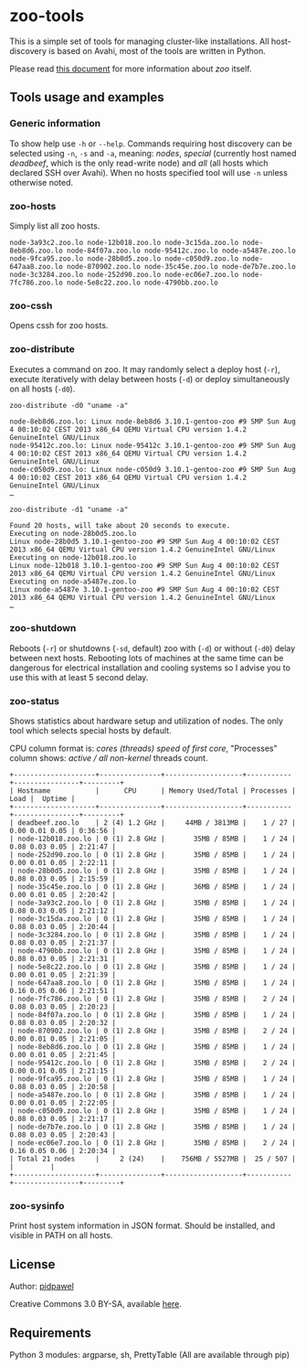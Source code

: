 zoo-tools
=========

This is a simple set of tools for managing cluster-like installations. All host-discovery is based on Avahi, most of the tools are written in Python.

Please read [this document](https://pidpawel.eu/zoo/) for more information about _zoo_ itself.

Tools usage and examples
------------------------

### Generic information
To show help use `-h` or `--help`. Commands requiring host discovery can be selected using `-n`, `-s` and `-a`, meaning: _nodes_, _special_ (currently host named _deadbeef_, which is the only read-write node) and _all_ (all hosts which declared SSH over Avahi). When no hosts specified tool will use `-n` unless otherwise noted.

### zoo-hosts
Simply list all zoo hosts.
	
	node-3a93c2.zoo.lo node-12b018.zoo.lo node-3c15da.zoo.lo node-8eb8d6.zoo.lo node-84f07a.zoo.lo node-95412c.zoo.lo node-a5487e.zoo.lo node-9fca95.zoo.lo node-28b0d5.zoo.lo node-c050d9.zoo.lo node-647aa8.zoo.lo node-870902.zoo.lo node-35c45e.zoo.lo node-de7b7e.zoo.lo node-3c3284.zoo.lo node-252d90.zoo.lo node-ec06e7.zoo.lo node-7fc786.zoo.lo node-5e8c22.zoo.lo node-4790bb.zoo.lo

### zoo-cssh
Opens cssh for zoo hosts.

### zoo-distribute
Executes a command on zoo. It may randomly select a deploy host (`-r`), execute iteratively with delay between hosts (`-d`) or deploy simultaneously on all hosts (`-d0`).

`zoo-distribute -d0 "uname -a"`
	
	node-8eb8d6.zoo.lo: Linux node-8eb8d6 3.10.1-gentoo-zoo #9 SMP Sun Aug 4 00:10:02 CEST 2013 x86_64 QEMU Virtual CPU version 1.4.2 GenuineIntel GNU/Linux
	node-95412c.zoo.lo: Linux node-95412c 3.10.1-gentoo-zoo #9 SMP Sun Aug 4 00:10:02 CEST 2013 x86_64 QEMU Virtual CPU version 1.4.2 GenuineIntel GNU/Linux
	node-c050d9.zoo.lo: Linux node-c050d9 3.10.1-gentoo-zoo #9 SMP Sun Aug 4 00:10:02 CEST 2013 x86_64 QEMU Virtual CPU version 1.4.2 GenuineIntel GNU/Linux
	…

`zoo-distribute -d1 "uname -a"`
	
	Found 20 hosts, will take about 20 seconds to execute.
	Executing on node-28b0d5.zoo.lo
	Linux node-28b0d5 3.10.1-gentoo-zoo #9 SMP Sun Aug 4 00:10:02 CEST 2013 x86_64 QEMU Virtual CPU version 1.4.2 GenuineIntel GNU/Linux
	Executing on node-12b018.zoo.lo
	Linux node-12b018 3.10.1-gentoo-zoo #9 SMP Sun Aug 4 00:10:02 CEST 2013 x86_64 QEMU Virtual CPU version 1.4.2 GenuineIntel GNU/Linux
	Executing on node-a5487e.zoo.lo
	Linux node-a5487e 3.10.1-gentoo-zoo #9 SMP Sun Aug 4 00:10:02 CEST 2013 x86_64 QEMU Virtual CPU version 1.4.2 GenuineIntel GNU/Linux
	…

### zoo-shutdown
Reboots (`-r`) or shutdowns (`-sd`, default) zoo with (`-d`) or without (`-d0`) delay between next hosts. Rebooting lots of machines at the same time can be dangerous for electrical installation and cooling systems so I advise you to use this with at least 5 second delay.

### zoo-status
Shows statistics about hardware setup and utilization of nodes. The only tool which selects special hosts by default.

CPU column format is: _cores (threads) speed of first core_, "Processes" column shows: _active / all non-kernel_ threads count.

	+--------------------+---------------+-------------------+-----------+----------------+---------+
	| Hostname           |      CPU      | Memory Used/Total | Processes |           Load |  Uptime |
	+--------------------+---------------+-------------------+-----------+----------------+---------+
	| deadbeef.zoo.lo    | 2 (4) 1.2 GHz |     44MB / 3813MB |    1 / 27 | 0.00 0.01 0.05 | 0:36:56 |
	| node-12b018.zoo.lo | 0 (1) 2.8 GHz |       35MB / 85MB |    1 / 24 | 0.08 0.03 0.05 | 2:21:47 |
	| node-252d90.zoo.lo | 0 (1) 2.8 GHz |       35MB / 85MB |    1 / 24 | 0.00 0.01 0.05 | 2:22:11 |
	| node-28b0d5.zoo.lo | 0 (1) 2.8 GHz |       35MB / 85MB |    1 / 24 | 0.08 0.03 0.05 | 2:15:59 |
	| node-35c45e.zoo.lo | 0 (1) 2.8 GHz |       36MB / 85MB |    1 / 24 | 0.00 0.01 0.05 | 2:20:42 |
	| node-3a93c2.zoo.lo | 0 (1) 2.8 GHz |       35MB / 85MB |    1 / 24 | 0.08 0.03 0.05 | 2:21:12 |
	| node-3c15da.zoo.lo | 0 (1) 2.8 GHz |       35MB / 85MB |    1 / 24 | 0.08 0.03 0.05 | 2:20:44 |
	| node-3c3284.zoo.lo | 0 (1) 2.8 GHz |       35MB / 85MB |    1 / 24 | 0.08 0.03 0.05 | 2:21:37 |
	| node-4790bb.zoo.lo | 0 (1) 2.8 GHz |       35MB / 85MB |    1 / 24 | 0.08 0.03 0.05 | 2:21:31 |
	| node-5e8c22.zoo.lo | 0 (1) 2.8 GHz |       35MB / 85MB |    1 / 24 | 0.00 0.01 0.05 | 2:21:39 |
	| node-647aa8.zoo.lo | 0 (1) 2.8 GHz |       35MB / 85MB |    1 / 24 | 0.16 0.05 0.06 | 2:21:51 |
	| node-7fc786.zoo.lo | 0 (1) 2.8 GHz |       35MB / 85MB |    2 / 24 | 0.08 0.03 0.05 | 2:20:23 |
	| node-84f07a.zoo.lo | 0 (1) 2.8 GHz |       35MB / 85MB |    1 / 24 | 0.08 0.03 0.05 | 2:20:32 |
	| node-870902.zoo.lo | 0 (1) 2.8 GHz |       35MB / 85MB |    2 / 24 | 0.00 0.01 0.05 | 2:21:05 |
	| node-8eb8d6.zoo.lo | 0 (1) 2.8 GHz |       35MB / 85MB |    1 / 24 | 0.00 0.01 0.05 | 2:21:45 |
	| node-95412c.zoo.lo | 0 (1) 2.8 GHz |       35MB / 85MB |    2 / 24 | 0.00 0.01 0.05 | 2:21:15 |
	| node-9fca95.zoo.lo | 0 (1) 2.8 GHz |       35MB / 85MB |    1 / 24 | 0.08 0.03 0.05 | 2:20:58 |
	| node-a5487e.zoo.lo | 0 (1) 2.8 GHz |       35MB / 85MB |    1 / 24 | 0.00 0.01 0.05 | 2:22:05 |
	| node-c050d9.zoo.lo | 0 (1) 2.8 GHz |       35MB / 85MB |    1 / 24 | 0.08 0.03 0.05 | 2:21:17 |
	| node-de7b7e.zoo.lo | 0 (1) 2.8 GHz |       35MB / 85MB |    1 / 24 | 0.08 0.03 0.05 | 2:20:43 |
	| node-ec06e7.zoo.lo | 0 (1) 2.8 GHz |       35MB / 85MB |    2 / 24 | 0.16 0.05 0.06 | 2:20:34 |
	| Total 21 nodes     |     2 (24)    |    756MB / 5527MB |  25 / 507 |                |         |
	+--------------------+---------------+-------------------+-----------+----------------+---------+

### zoo-sysinfo
Print host system information in JSON format. Should be installed, and visible in PATH on all hosts.

License
-------
Author: [pidpawel](https://pidpawel.eu)

Creative Commons 3.0 BY-SA, available [here](http://creativecommons.org/licenses/by-sa/3.0/pl/).

Requirements
------------
Python 3 modules: argparse, sh, PrettyTable (All are available through pip)

